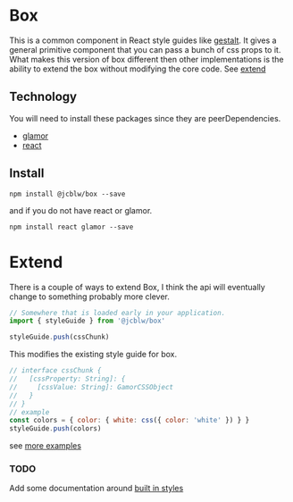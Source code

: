 # Box

This is a common component in React style guides like [gestalt](https://pinterest.github.io/gestalt/#/Box). It gives a general primitive component that you can pass a bunch of css props to it. What makes this version of box different then other implementations is the ability to extend the box without modifying the core code. See [extend](#extend)

## Technology

You will need to install these packages since they are peerDependencies.

- [glamor](https://github.com/threepointone/glamor)
- [react](https://reactjs.org/)

## Install

```shell
npm install @jcblw/box --save
```

and if you do not have react or glamor.

```shell
npm install react glamor --save
```

# Extend

There is a couple of ways to extend Box, I think the api will eventually change to something probably more clever.

```typescript
// Somewhere that is loaded early in your application.
import { styleGuide } from '@jcblw/box'

styleGuide.push(cssChunk)
```

This modifies the existing style guide for box.

```javascript
// interface cssChunk {
//   [cssProperty: String]: {
//     [cssValue: String]: GamorCSSObject
//   }
// }
// example
const colors = { color: { white: css({ color: 'white' }) } }
styleGuide.push(colors)
```

see [more examples](./src/styles/utils.js)

### TODO

Add some documentation around [built in styles](./src/styles)

